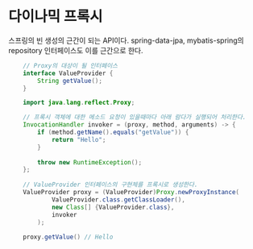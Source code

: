 # 다이나믹 프록시

스프링의 빈 생성의 근간이 되는 API이다.
spring-data-jpa, mybatis-spring의 repository 인터페이스도 이를 근간으로 한다.

```java
    // Proxy의 대상이 될 인터페이스
    interface ValueProvider {
        String getValue();
    }
```

```java
    import java.lang.reflect.Proxy;

    // 프록시 객체에 대한 메소드 요청이 있을때마다 아래 람다가 실행되어 처리한다. 
    InvocationHandler invoker = (proxy, method, arguments) -> {
        if (method.getName().equals("getValue")) {
            return "Hello";
        }
        
        throw new RuntimeException();
    };
    
    // ValueProvider 인터페이스의 구현체를 프록시로 생성한다.
    ValueProvider proxy = (ValueProvider)Proxy.newProxyInstance(
            ValueProvider.class.getClassLoader(), 
            new Class[] {ValueProvider.class}, 
            invoker
        );
    
    proxy.getValue() // Hello
```